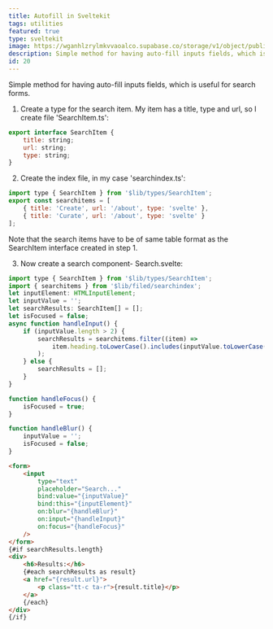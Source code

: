 ```yaml
---
title: Autofill in Sveltekit
tags: utilities
featured: true
type: sveltekit
image: https://wganhlzrylmkvvaoalco.supabase.co/storage/v1/object/public/images/website/grid.webp
description: Simple method for having auto-fill inputs fields, which is useful for search forms.
id: 20
---
```


Simple method for having auto-fill inputs fields, which is useful for search forms.

1. Create a type for the search item. My item has a title, type and url, so I create file 'SearchItem.ts':

```javascript
export interface SearchItem {
	title: string;
	url: string;
	type: string;
}
```

2. Create the index file, in my case 'searchindex.ts':

```javascript
import type { SearchItem } from '$lib/types/SearchItem';
export const searchitems = [
	{ title: 'Create', url: '/about', type: 'svelte' },
	{ title: 'Curate', url: '/about', type: 'svelte' }
];
```

Note that the search items have to be of same table format as the SearchItem interface created in step 1.

3. Now create a search component- Search.svelte:

```javascript
import type { SearchItem } from '$lib/types/SearchItem';
import { searchitems } from '$lib/filed/searchindex';
let inputElement: HTMLInputElement;
let inputValue = '';
let searchResults: SearchItem[] = [];
let isFocused = false;
async function handleInput() {
	if (inputValue.length > 2) {
		searchResults = searchitems.filter((item) =>
			item.heading.toLowerCase().includes(inputValue.toLowerCase())
		);
	} else {
		searchResults = [];
	}
}

function handleFocus() {
	isFocused = true;
}

function handleBlur() {
	inputValue = '';
	isFocused = false;
}
```

```html
<form>
	<input
		type="text"
		placeholder="Search..."
		bind:value="{inputValue}"
		bind:this="{inputElement}"
		on:blur="{handleBlur}"
		on:input="{handleInput}"
		on:focus="{handleFocus}"
	/>
</form>
{#if searchResults.length}
<div>
	<h6>Results:</h6>
	{#each searchResults as result}
	<a href="{result.url}">
		<p class="tt-c ta-r">{result.title}</p>
	</a>
	{/each}
</div>
{/if}
```
